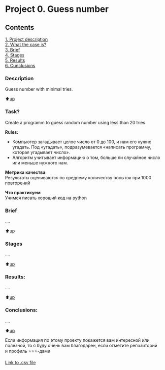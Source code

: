 # Project 0. Guess number

## Contents  
[1. Project description](README.md#Description)  
[2. What the case is?](README.md#Task)  
[3. Brief](README.md#Brief)  
[4. Stages](README.md#Stages)  
[5. Results](README.md#Results)    
[6. Cunclusions](README.md#Conclusions) 

### Description    
Guess number with minimal tries.

:arrow_up:[up](README.md#Contents) 


### Task?
Create a programm to guess random number using less than 20 tries

**Rules:**  
- Компьютер загадывает целое число от 0 до 100, и нам его нужно угадать. Под «угадать», подразумевается «написать программу, которая угадывает число».
- Алгоритм учитывает информацию о том, больше ли случайное число или меньше нужного нам.

**Метрика качества**     
Результаты оцениваются по среднему количеству попыток при 1000 повторений

**Что практикуем**     
Учимся писать хороший код на python


### Brief
....
  
:arrow_up:[up](README.md#Contents)


### Stages
....

:arrow_up:[up](README.md#Contents)


### Results:
....

:arrow_up:[up](README.md#Contents)


### Conclusions:
....

:arrow_up:[up](README.md#Contents)


Если информация по этому проекту покажется вам интересной или полезной, то я буду очень вам благодарен, если отметите репозиторий и профиль ⭐️⭐️⭐️-дами

[Link to .csv file](https://disk.yandex.ru/d/H40xcJjNWpFliQ)